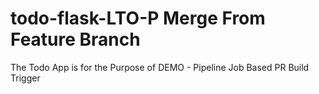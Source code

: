 # todo-flask-LTO-P Merge From Feature Branch
The Todo App is for the Purpose of DEMO - Pipeline Job Based PR Build Trigger

